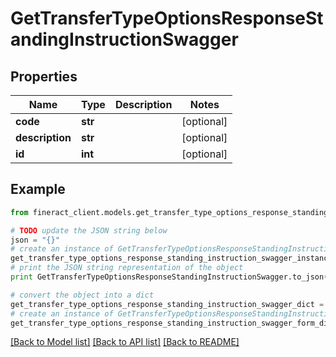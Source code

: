 # GetTransferTypeOptionsResponseStandingInstructionSwagger


## Properties

Name | Type | Description | Notes
------------ | ------------- | ------------- | -------------
**code** | **str** |  | [optional] 
**description** | **str** |  | [optional] 
**id** | **int** |  | [optional] 

## Example

```python
from fineract_client.models.get_transfer_type_options_response_standing_instruction_swagger import GetTransferTypeOptionsResponseStandingInstructionSwagger

# TODO update the JSON string below
json = "{}"
# create an instance of GetTransferTypeOptionsResponseStandingInstructionSwagger from a JSON string
get_transfer_type_options_response_standing_instruction_swagger_instance = GetTransferTypeOptionsResponseStandingInstructionSwagger.from_json(json)
# print the JSON string representation of the object
print GetTransferTypeOptionsResponseStandingInstructionSwagger.to_json()

# convert the object into a dict
get_transfer_type_options_response_standing_instruction_swagger_dict = get_transfer_type_options_response_standing_instruction_swagger_instance.to_dict()
# create an instance of GetTransferTypeOptionsResponseStandingInstructionSwagger from a dict
get_transfer_type_options_response_standing_instruction_swagger_form_dict = get_transfer_type_options_response_standing_instruction_swagger.from_dict(get_transfer_type_options_response_standing_instruction_swagger_dict)
```
[[Back to Model list]](../README.md#documentation-for-models) [[Back to API list]](../README.md#documentation-for-api-endpoints) [[Back to README]](../README.md)


